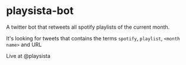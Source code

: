 playsista-bot
=============

A twitter bot that retweets all spotify playlists of the current month.

It's looking for tweets that contains the terms `spotify`, `playlist`, `<month name>` and URL

Live at @playsista